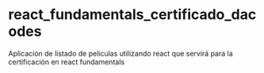 # react_fundamentals_certificado_dacodes

Aplicación de listado de peliculas utilizando react que servirá para la certificación en react fundamentals
